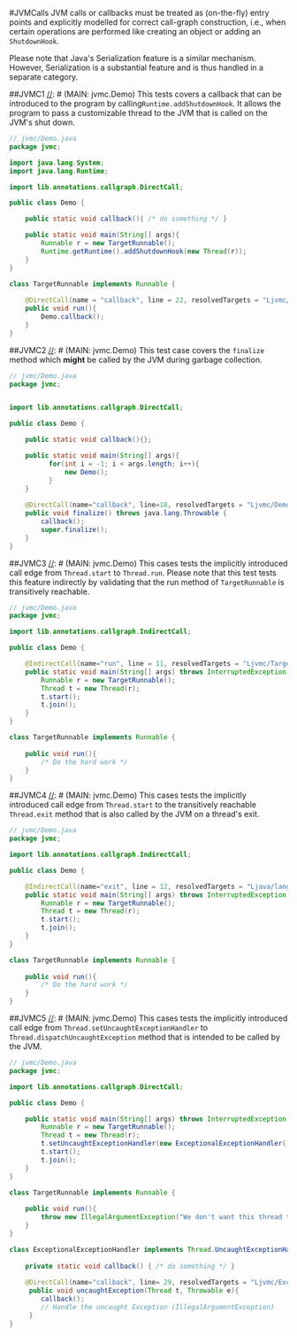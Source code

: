 #JVMCalls
JVM calls or callbacks must be treated as (on-the-fly) entry points and explicitly modelled for correct
call-graph construction, i.e., when certain operations are performed like creating an object or 
adding an ```ShutdownHook```. 

Please note that Java's Serialization feature is a similar mechanism. However, Serialization is a
substantial feature and is thus handled in a separate category.

##JVMC1
[//]: # (MAIN: jvmc.Demo)
This tests covers a callback that can be introduced to the program by calling```Runtime.addShutdownHook```.
It allows the program to pass a customizable thread to the JVM that is called on the JVM's shut down. 
```java
// jvmc/Demo.java
package jvmc;

import java.lang.System;
import java.lang.Runtime;

import lib.annotations.callgraph.DirectCall;

public class Demo {

    public static void callback(){ /* do something */ }

	public static void main(String[] args){
        Runnable r = new TargetRunnable();
        Runtime.getRuntime().addShutdownHook(new Thread(r));
	}
}

class TargetRunnable implements Runnable {
    
    @DirectCall(name = "callback", line = 22, resolvedTargets = "Ljvmc/Demo;")
    public void run(){
        Demo.callback();
    }
}
```
[//]: # (END)

##JVMC2
[//]: # (MAIN: jvmc.Demo)
This test case covers the ```finalize``` method which __might__ be called by the JVM during
garbage collection.
```java
// jvmc/Demo.java
package jvmc;


import lib.annotations.callgraph.DirectCall;

public class Demo {

    public static void callback(){};

	public static void main(String[] args){
          for(int i = -1; i < args.length; i++){
              new Demo();
          }
	}
	
	@DirectCall(name="callback", line=18, resolvedTargets = "Ljvmc/Demo;")
    public void finalize() throws java.lang.Throwable {
        callback();
        super.finalize();
    }	
}
```
[//]: # (END)

##JVMC3
[//]: # (MAIN: jvmc.Demo)
This cases tests the implicitly introduced call edge from ```Thread.start``` to ```Thread.run```.
Please note that this test tests this feature indirectly by validating that the run method of
```TargetRunnable``` is transitively reachable.
```java
// jvmc/Demo.java
package jvmc;

import lib.annotations.callgraph.IndirectCall;

public class Demo {

    @IndirectCall(name="run", line = 11, resolvedTargets = "Ljvmc/TargetRunnable;")
	public static void main(String[] args) throws InterruptedException {
        Runnable r = new TargetRunnable();
        Thread t = new Thread(r);
        t.start();
        t.join();
	}
}

class TargetRunnable implements Runnable {
    
    public void run(){
        /* Do the hard work */
    }   
}
```
[//]: # (END)

##JVMC4
[//]: # (MAIN: jvmc.Demo)
This cases tests the implicitly introduced call edge from ```Thread.start``` to the transitively
reachable ```Thread.exit``` method that is also called by the JVM on a thread's exit.
```java
// jvmc/Demo.java
package jvmc;

import lib.annotations.callgraph.IndirectCall;

public class Demo {

    @IndirectCall(name="exit", line = 12, resolvedTargets = "Ljava/lang/Thread;")
	public static void main(String[] args) throws InterruptedException {
        Runnable r = new TargetRunnable();
        Thread t = new Thread(r);
        t.start();
        t.join();
	}
}

class TargetRunnable implements Runnable {
    
    public void run(){
        /* Do the hard work */
    }   
}
```
[//]: # (END)

##JVMC5
[//]: # (MAIN: jvmc.Demo)
This cases tests the implicitly introduced call edge from ```Thread.setUncaughtExceptionHandler```
to ```Thread.dispatchUncaughtException``` method that is intended to be called by the JVM.
```java
// jvmc/Demo.java
package jvmc;

import lib.annotations.callgraph.DirectCall;

public class Demo {

	public static void main(String[] args) throws InterruptedException {
        Runnable r = new TargetRunnable();
        Thread t = new Thread(r);
        t.setUncaughtExceptionHandler(new ExceptionalExceptionHandler());
        t.start();
        t.join();
	}
}

class TargetRunnable implements Runnable {
    
    public void run(){
        throw new IllegalArgumentException("We don't want this thread to work!");
    }   
}

class ExceptionalExceptionHandler implements Thread.UncaughtExceptionHandler {
 
    private static void callback() { /* do something */ }
    
    @DirectCall(name="callback", line= 29, resolvedTargets = "Ljvmc/ExceptionalExceptionHandler;")
     public void uncaughtException(Thread t, Throwable e){
        callback();
        // Handle the uncaught Exception (IllegalArgumentException)
     }
}
```
[//]: # (END)